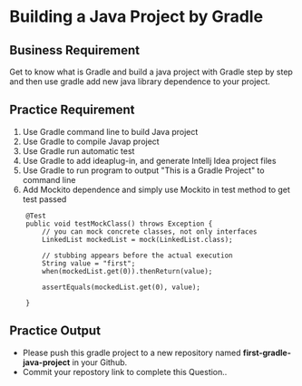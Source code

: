 # Building a Java Project by Gradle

## Business Requirement

Get to know what is Gradle and build a java project with Gradle step by step and then use gradle add new java library dependence to your project.

## Practice Requirement
1. Use Gradle command line to build Java project 
2. Use Gradle to compile Javap project
3. Use Gradle run automatic test
4. Use Gradle to add ideaplug-in, and generate Intellj Idea project files
5. Use Gradle to run program to output "This is a Gradle Project" to command line
6. Add Mockito dependence and simply use Mockito in test method to get test passed 
```
    @Test
    public void testMockClass() throws Exception {
        // you can mock concrete classes, not only interfaces
        LinkedList mockedList = mock(LinkedList.class);

        // stubbing appears before the actual execution
        String value = "first";
        when(mockedList.get(0)).thenReturn(value);

        assertEquals(mockedList.get(0), value);

    }
```

## Practice Output
- Please push this gradle project to a new repository named **first-gradle-java-project** in your Github.
- Commit your repostory link to complete this Question..

